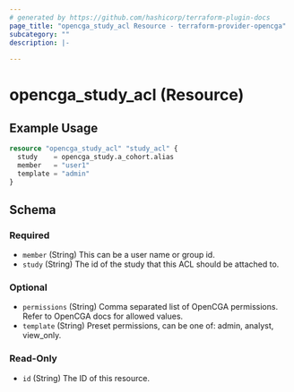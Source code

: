 ```yaml
---
# generated by https://github.com/hashicorp/terraform-plugin-docs
page_title: "opencga_study_acl Resource - terraform-provider-opencga"
subcategory: ""
description: |-
  
---
```


# opencga_study_acl (Resource)



## Example Usage

```terraform
resource "opencga_study_acl" "study_acl" {
  study    = opencga_study.a_cohort.alias
  member   = "user1"
  template = "admin"
}
```

<!-- schema generated by tfplugindocs -->
## Schema

### Required

- `member` (String) This can be a user name or group id.
- `study` (String) The id of the study that this ACL should be attached to.

### Optional

- `permissions` (String) Comma separated list of OpenCGA permissions. Refer to OpenCGA docs for allowed values.
- `template` (String) Preset permissions, can be one of: admin, analyst, view_only.

### Read-Only

- `id` (String) The ID of this resource.


